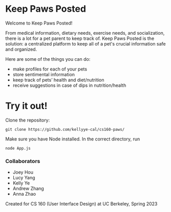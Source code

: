 # Keep Paws Posted

Welcome to Keep Paws Posted!

From medical information, dietary needs, exercise needs, and socialization, there is a lot for a pet parent to keep track of.
Keep Paws Posted is the solution: a centralized platform to keep all of a pet's crucial information safe and organized.

Here are some of the things you can do:

 - make profiles for each of your pets
 - store sentimental information
 - keep track of pets’ health and diet/nutrition
 - receive suggestions in case of dips in nutrition/health

# Try it out!

Clone the repository:
```
git clone https://github.com/kellyye-cal/cs160-paws/
```
Make sure you have Node installed. In the correct directory, run
```
node App.js
 ```
 
 ### Collaborators
 
- Joey Hou
- Lucy Yang
- Kelly Ye
- Andrew Zhang
- Anna Zhao

Created for CS 160 (User Interface Design) at UC Berkeley, Spring 2023
